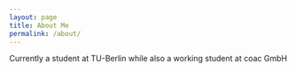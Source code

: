 ```yaml
---
layout: page
title: About Me
permalink: /about/
---
```


Currently a student at TU-Berlin while also a working student at coac GmbH
